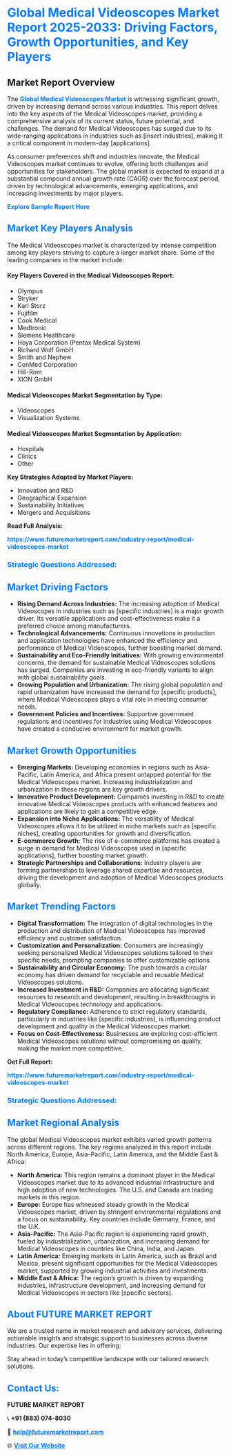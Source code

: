 <h1 style="color: #007BFF;">Global Medical Videoscopes Market Report 2025-2033: Driving Factors, Growth Opportunities, and Key Players</h1>

<section id="overview">
<h2>Market Report Overview</h2>
<p>The <a href="https://www.futuremarketreport.com/industry-report/medical-videoscopes-market" style="color: #007BFF; text-decoration: none;"><strong>Global Medical Videoscopes Market</strong></a> is witnessing significant growth, driven by increasing demand across various industries. This report delves into the key aspects of the Medical Videoscopes market, providing a comprehensive analysis of its current status, future potential, and challenges. The demand for Medical Videoscopes has surged due to its wide-ranging applications in industries such as [insert industries], making it a critical component in modern-day [applications].</p>
<p>As consumer preferences shift and industries innovate, the Medical Videoscopes market continues to evolve, offering both challenges and opportunities for stakeholders. The global market is expected to expand at a substantial compound annual growth rate (CAGR) over the forecast period, driven by technological advancements, emerging applications, and increasing investments by major players.</p>
</section>

<section id="overview">
<p><a href="https://www.futuremarketreport.com/request-sample/reportId=51668" style="color: #007BFF; text-decoration: none;"><strong>Explore Sample Report Here</strong></a></p>
</section>

<section id="key-players">
<h2 style="color: #007BFF;">Market Key Players Analysis</h2>
<p>The Medical Videoscopes market is characterized by intense competition among key players striving to capture a larger market share. Some of the leading companies in the market include:</p>
<h4>Key Players Covered in the Medical Videoscopes Report:</h4>
<ul><li>Olympus</li><li>Stryker</li><li>Karl Storz</li><li>Fujifilm</li><li>Cook Medical</li><li>Medtronic</li><li>Siemens Healthcare</li><li>Hoya Corporation (Pentax Medical System)</li><li>Richard Wolf GmbH</li><li>Smith and Nephew</li><li>ConMed Corporation</li><li>Hill-Rom</li><li>XION GmbH</li></ul>
<h4>Medical Videoscopes Market Segmentation by Type:</h4>
<ul><li>Videoscopes</li><li>Visualization Systems</li></ul>

<h4>Medical Videoscopes Market Segmentation by Application:</h4>
<ul><li>Hospitals</li><li>Clinics</li><li>Other</li></ul>
<p><strong>Key Strategies Adopted by Market Players:</strong></p>
<ul>
<li>Innovation and R&D</li>
<li>Geographical Expansion</li>
<li>Sustainability Initiatives</li>
<li>Mergers and Acquisitions</li>
</ul>
</section>

<section>
<p><strong>Read Full Analysis: </strong></p><a href="https://www.futuremarketreport.com/industry-report/medical-videoscopes-market" style="color: #007BFF; text-decoration: none;"><strong>https://www.futuremarketreport.com/industry-report/medical-videoscopes-market</strong></a>
<h3 style="color: #007BFF;">Strategic Questions Addressed:</h3>
</section>

<section id="driving-factors">
<h2 style="color: #007BFF;">Market Driving Factors</h2>
<ul>
<li><strong>Rising Demand Across Industries:</strong> The increasing adoption of Medical Videoscopes in industries such as [specific industries] is a major growth driver. Its versatile applications and cost-effectiveness make it a preferred choice among manufacturers.</li>
<li><strong>Technological Advancements:</strong> Continuous innovations in production and application technologies have enhanced the efficiency and performance of Medical Videoscopes, further boosting market demand.</li>
<li><strong>Sustainability and Eco-Friendly Initiatives:</strong> With growing environmental concerns, the demand for sustainable Medical Videoscopes solutions has surged. Companies are investing in eco-friendly variants to align with global sustainability goals.</li>
<li><strong>Growing Population and Urbanization:</strong> The rising global population and rapid urbanization have increased the demand for [specific products], where Medical Videoscopes plays a vital role in meeting consumer needs.</li>
<li><strong>Government Policies and Incentives:</strong> Supportive government regulations and incentives for industries using Medical Videoscopes have created a conducive environment for market growth.</li>
</ul>
</section>

<section id="growth-opportunities">
<h2 style="color: #007BFF;">Market Growth Opportunities</h2>
<ul>
<li><strong>Emerging Markets:</strong> Developing economies in regions such as Asia-Pacific, Latin America, and Africa present untapped potential for the Medical Videoscopes market. Increasing industrialization and urbanization in these regions are key growth drivers.</li>
<li><strong>Innovative Product Development:</strong> Companies investing in R&D to create innovative Medical Videoscopes products with enhanced features and applications are likely to gain a competitive edge.</li>
<li><strong>Expansion into Niche Applications:</strong> The versatility of Medical Videoscopes allows it to be utilized in niche markets such as [specific niches], creating opportunities for growth and diversification.</li>
<li><strong>E-commerce Growth:</strong> The rise of e-commerce platforms has created a surge in demand for Medical Videoscopes used in [specific applications], further boosting market growth.</li>
<li><strong>Strategic Partnerships and Collaborations:</strong> Industry players are forming partnerships to leverage shared expertise and resources, driving the development and adoption of Medical Videoscopes products globally.</li>
</ul>
</section>

<section id="trending-factors">
<h2 style="color: #007BFF;">Market Trending Factors</h2>
<ul>
<li><strong>Digital Transformation:</strong> The integration of digital technologies in the production and distribution of Medical Videoscopes has improved efficiency and customer satisfaction.</li>
<li><strong>Customization and Personalization:</strong> Consumers are increasingly seeking personalized Medical Videoscopes solutions tailored to their specific needs, prompting companies to offer customizable options.</li>
<li><strong>Sustainability and Circular Economy:</strong> The push towards a circular economy has driven demand for recyclable and reusable Medical Videoscopes solutions.</li>
<li><strong>Increased Investment in R&D:</strong> Companies are allocating significant resources to research and development, resulting in breakthroughs in Medical Videoscopes technology and applications.</li>
<li><strong>Regulatory Compliance:</strong> Adherence to strict regulatory standards, particularly in industries like [specific industries], is influencing product development and quality in the Medical Videoscopes market.</li>
<li><strong>Focus on Cost-Effectiveness:</strong> Businesses are exploring cost-efficient Medical Videoscopes solutions without compromising on quality, making the market more competitive.</li>
</ul>
</section>

<section>
<p><strong>Get Full Report: </strong></p><a href="https://www.futuremarketreport.com/industry-report/medical-videoscopes-market" style="color: #007BFF; text-decoration: none;"><strong>https://www.futuremarketreport.com/industry-report/medical-videoscopes-market</strong></a>
<h3 style="color: #007BFF;">Strategic Questions Addressed:</h3>
</section>


<section id="regional-analysis">
<h2 style="color: #007BFF;">Market Regional Analysis</h2>
<p>The global Medical Videoscopes market exhibits varied growth patterns across different regions. The key regions analyzed in this report include North America, Europe, Asia-Pacific, Latin America, and the Middle East & Africa:</p>
<ul>
<li><strong>North America:</strong> This region remains a dominant player in the Medical Videoscopes market due to its advanced industrial infrastructure and high adoption of new technologies. The U.S. and Canada are leading markets in this region.</li>
<li><strong>Europe:</strong> Europe has witnessed steady growth in the Medical Videoscopes market, driven by stringent environmental regulations and a focus on sustainability. Key countries include Germany, France, and the U.K.</li>
<li><strong>Asia-Pacific:</strong> The Asia-Pacific region is experiencing rapid growth, fueled by industrialization, urbanization, and increasing demand for Medical Videoscopes in countries like China, India, and Japan.</li>
<li><strong>Latin America:</strong> Emerging markets in Latin America, such as Brazil and Mexico, present significant opportunities for the Medical Videoscopes market, supported by growing industrial activities and investments.</li>
<li><strong>Middle East & Africa:</strong> The region’s growth is driven by expanding industries, infrastructure development, and increasing demand for Medical Videoscopes in sectors like [specific sectors].</li>
</ul>
</section>

<footer>
<h2 style="color: #007BFF;">About FUTURE MARKET REPORT</h2>
<p>We are a trusted name in market research and advisory services, delivering actionable insights and strategic support to businesses across diverse industries. Our expertise lies in offering:</p>

<p>Stay ahead in today’s competitive landscape with our tailored research solutions.</p>

<h2 style="color: #007BFF;">Contact Us:</h2>
<p><strong>FUTURE MARKET REPORT</strong></p>
<p>📞 <strong>+91 (883) 074-8030</strong></p>
<p>📧 <strong><a href="mailto:help@futuremarketreport.com" style="color: #007BFF;">help@futuremarketreport.com</a></strong></p>
<p>🌐 <strong><a href="https://www.futuremarketreport.com/" style="color: #007BFF;">Visit Our Website</a></strong></p>
</footer>